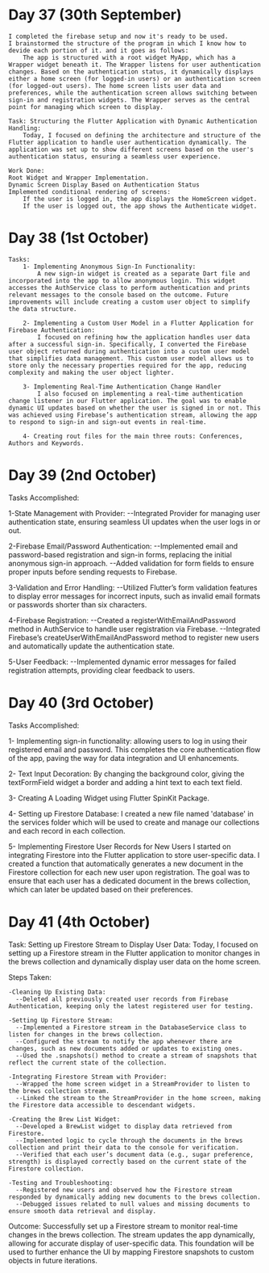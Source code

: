 
# Day 37 (30th September)

    I completed the firebase setup and now it's ready to be used.
    I brainstormed the structure of the program in which I know how to devide each portion of it. and it goes as follows:
        The app is structured with a root widget MyApp, which has a Wrapper widget beneath it. The Wrapper listens for user authentication changes. Based on the authentication status, it dynamically displays either a home screen (for logged-in users) or an authentication screen (for logged-out users). The home screen lists user data and preferences, while the authentication screen allows switching between sign-in and registration widgets. The Wrapper serves as the central point for managing which screen to display.

    Task: Structuring the Flutter Application with Dynamic Authentication Handling:
        Today, I focused on defining the architecture and structure of the Flutter application to handle user authentication dynamically. The application was set up to show different screens based on the user's authentication status, ensuring a seamless user experience. 

    Work Done:
    Root Widget and Wrapper Implementation.
    Dynamic Screen Display Based on Authentication Status
    Implemented conditional rendering of screens:
        If the user is logged in, the app displays the HomeScreen widget.
        If the user is logged out, the app shows the Authenticate widget.

# Day 38 (1st October)

    Tasks: 
        1- Implementing Anonymous Sign-In Functionality:
            A new sign-in widget is created as a separate Dart file and incorporated into the app to allow anonymous login. This widget accesses the AuthService class to perform authentication and prints relevant messages to the console based on the outcome. Future improvements will include creating a custom user object to simplify the data structure.

        2- Implementing a Custom User Model in a Flutter Application for Firebase Authentication:
            I focused on refining how the application handles user data after a successful sign-in. Specifically, I converted the Firebase user object returned during authentication into a custom user model that simplifies data management. This custom user model allows us to store only the necessary properties required for the app, reducing complexity and making the user object lighter.

        3- Implementing Real-Time Authentication Change Handler
            I also focused on implementing a real-time authentication change listener in our Flutter application. The goal was to enable dynamic UI updates based on whether the user is signed in or not. This was achieved using Firebase’s authentication stream, allowing the app to respond to sign-in and sign-out events in real-time.

        4- Creating rout files for the main three routs: Conferences, Authors and Keywords.

# Day 39 (2nd October)

Tasks Accomplished:

  1-State Management with Provider:
    --Integrated Provider for managing user authentication state, ensuring seamless UI updates when the user logs in or out.

  2-Firebase Email/Password Authentication:
    --Implemented email and password-based registration and sign-in forms, replacing the initial anonymous sign-in approach.
    --Added validation for form fields to ensure proper inputs before sending requests to Firebase.

  3-Validation and Error Handling:
    --Utilized Flutter’s form validation features to display error messages for incorrect inputs, such as invalid email formats or passwords shorter than six characters.

  4-Firebase Registration:
    --Created a registerWithEmailAndPassword method in AuthService to handle user registration via Firebase.
    --Integrated Firebase’s createUserWithEmailAndPassword method to register new users and automatically update the authentication state.

  5-User Feedback:
    --Implemented dynamic error messages for failed registration attempts, providing clear feedback to users.

# Day 40 (3rd October)

Tasks Accomplished:

  1- Implementing sign-in functionality:
       allowing users to log in using their registered email and password. This completes the core authentication flow of the app, paving the way for data integration and UI enhancements.

  2- Text Input Decoration:
    By changing the background color, giving the textFormField widget a border and adding a hint text to each text field.

  3- Creating A Loading Widget using Flutter SpinKit Package.

  4- Setting up Firestore Database:
    I created a new file named 'database' in the services folder which will be used to create and manage our collections and each record in each collection.

  5- Implementing Firestore User Records for New Users
    I started on integrating Firestore into the Flutter application to store user-specific data. I created a function that automatically generates a new document in the Firestore collection for each new user upon registration. The goal was to ensure that each user has a dedicated document in the brews collection, which can later be updated based on their preferences.
    
# Day 41 (4th October)

  Task: Setting up Firestore Stream to Display User Data:
    Today, I focused on setting up a Firestore stream in the Flutter application to monitor changes in the brews collection and dynamically display user data on the home screen.

  Steps Taken:

    -Cleaning Up Existing Data:
      --Deleted all previously created user records from Firebase Authentication, keeping only the latest registered user for testing.

    -Setting Up Firestore Stream:
      --Implemented a Firestore stream in the DatabaseService class to listen for changes in the brews collection.
      --Configured the stream to notify the app whenever there are changes, such as new documents added or updates to existing ones.
      --Used the .snapshots() method to create a stream of snapshots that reflect the current state of the collection.

    -Integrating Firestore Stream with Provider:
      --Wrapped the home screen widget in a StreamProvider to listen to the brews collection stream.
      --Linked the stream to the StreamProvider in the home screen, making the Firestore data accessible to descendant widgets.

    -Creating the Brew List Widget:
      --Developed a BrewList widget to display data retrieved from Firestore.
      --Implemented logic to cycle through the documents in the brews collection and print their data to the console for verification.
      --Verified that each user’s document data (e.g., sugar preference, strength) is displayed correctly based on the current state of the Firestore collection.

    -Testing and Troubleshooting:
      --Registered new users and observed how the Firestore stream responded by dynamically adding new documents to the brews collection.
      --Debugged issues related to null values and missing documents to ensure smooth data retrieval and display.

  Outcome: 
    Successfully set up a Firestore stream to monitor real-time changes in the brews collection. The stream updates the app dynamically, allowing for accurate display of user-specific data. This foundation will be used to further enhance the UI by mapping Firestore snapshots to custom objects in future iterations.